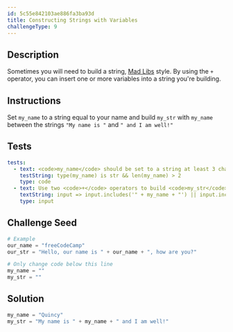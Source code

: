 ```yaml
---
id: 5c55e842103ae886fa3ba93d
title: Constructing Strings with Variables
challengeType: 9
---
```


## Description
<section id='description'>
Sometimes you will need to build a string, <a href="https://en.wikipedia.org/wiki/Mad_Libs" target="_blank">Mad Libs</a> style. By using the <code>+</code> operator, you can insert one or more variables into a string you're building.
</section>

## Instructions
<section id='instructions'>
Set <code>my_name</code> to a string equal to your name and build <code>my_str</code> with <code>my_name</code> between the strings <code>"My name is "</code> and <code>" and I am well!"</code>
</section>

## Tests
<section id='tests'>

```yml
tests:
  - text: <code>my_name</code> should be set to a string at least 3 characters long
    testString: type(my_name) is str && len(my_name) > 2
    type: code
  - text: Use two <code>+</code> operators to build <code>my_str</code> with <code>my_name</code> inside it
    textString: input => input.includes('" + my_name + "') || input.includes("' + my_name + '")
    type: input

```

</section>

## Challenge Seed
<section id='challengeSeed'>

<div id='py-seed'>

```python
# Example
our_name = "freeCodeCamp"
our_str = "Hello, our name is " + our_name + ", how are you?"

# Only change code below this line
my_name = ""
my_str = ""


```

</div>

</section>

## Solution
<section id='solution'>


```python
my_name = "Quincy"
my_str = "My name is " + my_name + " and I am well!"
```

</section>
